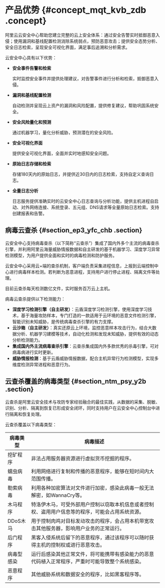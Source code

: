 # 产品优势 {#concept_mqt_kvb_zdb .concept}

阿里云云安全中心帮助您建立完整的云上安全体系：通过安全告警实时抵御恶意入侵；使用漏洞和基线配置检测消除系统弱点，预防恶意攻击；提供安全态势分析、安全日志检索，呈现安全可视化界面，满足事后追溯和分析需求。

云安全中心具有以下优势：

-   **安全事件告警和检索**

    实时监控安全事件并提供处理建议，对告警事件进行分析和检索，抵御恶意入侵。

-   **漏洞和基线配置检测**

    自动检测并呈现云上资产的漏洞和风险配置，提供修复建议，帮助巩固系统安全。

-   **安全风险量化和预测**

    通过机器学习，量化分析威胁，预测潜在的安全风险。

-   **安全可视化界面**

    提供安全可视化界面，全面并实时地感知安全问题。

-   **原始日志存储和检索**

    存储180天内的原始日志，并提供近30日内的日志检索，支持自定义查询日志。

-   **全量日志分析**

    日志服务提供准确实时的云安全中心日志查询与分析功能，提供主机进程自启动、对外网络连接、系统登录、五元组、DNS请求等全量原始日志检索。支持创建报表和告警。


## 病毒云查杀 {#section_ep3_yfc_chb .section}

云安全中心支持病毒查杀（以下简称“云查杀”）集成了国内外多个主流的病毒查杀引擎，并利用阿里云海量威胁情报数据和自主研发的基于机器学习、深度学习异常检测模型，为用户提供全面和实时的病毒检测和防护服务。

云安全中心采用云+端的查杀机制，客户端负责采集进程信息，上报到云端控制中心进行病毒样本检测。若判断为恶意进程，支持用户进行停止进程、隔离文件等处理。

目前云查杀每天检测数亿文件，实时服务百万云上主机。

病毒云查杀提供以下检测能力：

-   **深度学习检测引擎（自主研发）**：云盾深度学习检测引擎，使用深度学习技术，基于海量攻防样本，专门打造的一款适用于云环境的恶意文件检测引擎，智能识别未知威胁，是传统病毒查杀引擎的有力支撑。
-   **云沙箱（自主研发）**：真实还原云上环境，监控恶意样本攻击行为，结合大数据分析、机器学习建模等技术，自动化检测和发现未知威胁，提供有效的动态分析检测能力。
-   **集成国内外主流病毒查杀引擎**：云查杀集成国内外多款优秀的杀毒引擎，可对病毒病进行实时更新。
-   **威胁情报检测**：基于云盾威胁情报数据，配合主机异常行为检测模型，实现多维度检测异常进程和恶意行为。

## 云查杀覆盖的病毒类型 {#section_ntm_psy_y2b .section}

云查杀是阿里云安全技术与攻防专家经验融合的最佳实践，从数据的采集、脱敏、识别、分析、隔离到恢复已形成安全闭环，同时支持用户在云安全中心控制台中进行隔离和恢复处理。

云查杀覆盖以下病毒类型：

|病毒类型|病毒描述|
|----|----|
|挖矿程序|非法占用服务器资源进行虚拟货币挖掘的程序。|
|蠕虫病毒|利用网络进行复制和传播的恶意程序，能够在短时间内大范围传播。|
|勒索病毒|利用各种加密算法对文件进行加密，感染此病毒一般无法解密，如WannaCry等。|
|木马程序|特洛伊木马，可受外部用户控制以窃取本机信息或者控制权、盗用用户信息等的程序，可能会占用系统资源。|
|DDoS木马|用于控制肉鸡对目标发动攻击的程序，会占用本机带宽攻击其他服务器，影响用户业务的正常运行。|
|后门程序|黑客入侵系统后留下的恶意程序，通过该程序可以随时获得主机的控制权或进行恶意攻击。|
|病毒型感染|运行后感染其他正常文件，将可能携带有感染能力的恶意代码植入正常程序，严重时可能导致整个系统感染。|
|恶意程序|其他威胁系统和数据安全的程序，比如黑客程序等。|

